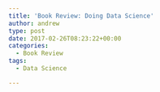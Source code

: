 ```yaml
---
title: 'Book Review: Doing Data Science'
author: andrew
type: post
date: 2017-02-26T08:23:22+00:00
categories:
  - Book Review
tags:
  - Data Science

---
```

